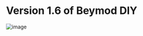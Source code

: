 # Version 1.6 of Beymod DIY
![image](https://github.com/Lenrul/beymod/assets/132875948/393fd9df-58ed-4c96-8463-4b1d9df99e6f)
